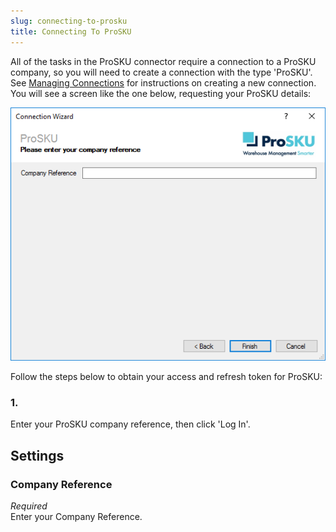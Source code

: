 ```yaml
---
slug: connecting-to-prosku
title: Connecting To ProSKU
---
```

All of the tasks in the ProSKU connector require a connection to a ProSKU company, so you will need to create a connection with the type 'ProSKU'. See [Managing Connections](managing-connections) for instructions on creating a new connection. You will see a screen like the one below, requesting your ProSKU details:

![ProSKU Connection](/assets/images/prosku/prosku_connection.png)

Follow the steps below to obtain your access and refresh token for ProSKU:

### 1.
Enter your ProSKU company reference, then click 'Log In'. 

## Settings
### Company Reference
_Required_  
Enter your Company Reference.